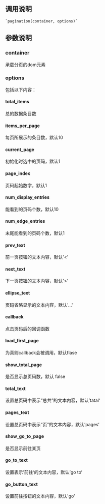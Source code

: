 ## **调用说明**
    `pagination(container, options)`

## **参数说明**

### **container**
承载分页的dom元素

### **options**
包括以下内容：

#### **total_items**
总的数据条目数

#### **items_per_page**
每页所展示的条目数，默认10

#### **current_page**
初始化时选中的页码，默认1

#### **page_index**
页码起始数字，默认1

#### **num_display_entries**
能看到的页码个数，默认10

#### **num_edge_entries**
末尾能看到的页码个数，默认1

#### **prev_text**
前一页按钮的文本内容，默认'&lt;'

#### **next_text**
下一页按钮的文本内容，默认'&gt;'

#### **ellipse_text**
页码省略显示的文本内容，默认'...'

#### **callback**
点击页码后的回调函数

#### **load_first_page**
为真则callback会被调用，默认flase

#### **show_total_page**
是否显示总页码数，默认 false

#### **total_text**
设置总页码中表示“总共”的文本内容，默认’tatal‘

#### **pages_text**
设置总页码中表示“页”的文本内容，默认’pages‘

#### **show_go_to_page**
是否显示前往某页

#### **go_to_text**
设置表示’前往‘的文本内容，默认’go to‘

#### **go_button_text**
设置前往按钮的文本内容，默认'go'





